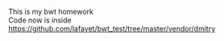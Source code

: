 This is my bwt homework <br/>
Code now is inside https://github.com/lafayet/bwt_test/tree/master/vendor/dmitry
